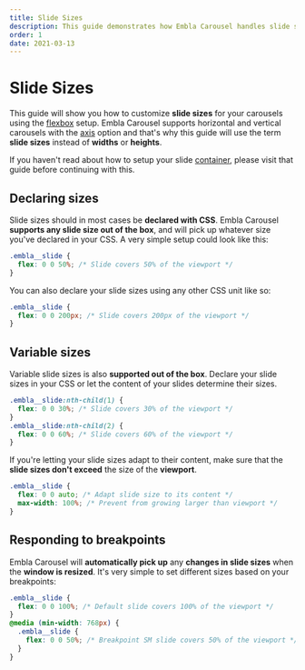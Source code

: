 ```yaml
---
title: Slide Sizes
description: This guide demonstrates how Embla Carousel handles slide sizes and how to customize them.
order: 1
date: 2021-03-13
---
```


# Slide Sizes

This guide will show you how to customize **slide sizes** for your carousels using the [flexbox](/guides/slide-container/#using-flexbox) setup. Embla Carousel supports horizontal and vertical carousels with the [axis](/api/options/#axis) option and that's why this guide will use the term **slide sizes** instead of **widths** or **heights**.

<Admonition>

If you haven't read about how to setup your slide [container](/guides/slide-container/), please visit that guide before continuing with this.

</Admonition>

## Declaring sizes

Slide sizes should in most cases be **declared with CSS**. Embla Carousel **supports any slide size out of the box**, and will pick up whatever size you've declared in your CSS. A very simple setup could look like this:

```css
.embla__slide {
  flex: 0 0 50%; /* Slide covers 50% of the viewport */
}
```

You can also declare your slide sizes using any other CSS unit like so:

```css
.embla__slide {
  flex: 0 0 200px; /* Slide covers 200px of the viewport */
}
```

## Variable sizes

Variable slide sizes is also **supported out of the box**. Declare your slide sizes in your CSS or let the content of your slides determine their sizes.

```css
.embla__slide:nth-child(1) {
  flex: 0 0 30%; /* Slide covers 30% of the viewport */
}
.embla__slide:nth-child(2) {
  flex: 0 0 60%; /* Slide covers 60% of the viewport */
}
```

If you're letting your slide sizes adapt to their content, make sure that the **slide sizes don't exceed** the size of the **viewport**.

```css
.embla__slide {
  flex: 0 0 auto; /* Adapt slide size to its content */
  max-width: 100%; /* Prevent from growing larger than viewport */
}
```

## Responding to breakpoints

Embla Carousel will **automatically pick up** any **changes in slide sizes** when the **window is resized**. It's very simple to set different sizes based on your breakpoints:

```css
.embla__slide {
  flex: 0 0 100%; /* Default slide covers 100% of the viewport */
}
@media (min-width: 768px) {
  .embla__slide {
    flex: 0 0 50%; /* Breakpoint SM slide covers 50% of the viewport */
  }
}
```
